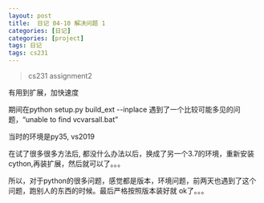 ```yaml
---
layout: post
title:  日记 04-10 解决问题 1
categories: [日记]
categories: [project]
tags: 日记
tags: cs231
---
```


> cs231 assignment2 

有用到扩展，加快速度

期间在python setup.py build_ext --inplace 遇到了一个比较可能多见的问题，“unable to find vcvarsall.bat”

当时的环境是py35, vs2019

在试了很多很多方法后, 都没什么办法以后，换成了另一个3.7的环境，重新安装cython,再装扩展，然后就可以了。。。

所以，对于python的很多问题，感觉都是版本，环境问题，前两天也遇到了这个问题，跑别人的东西的时候。最后严格按照版本装好就 ok了。。。